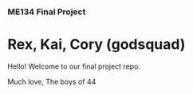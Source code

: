 ### ME134 Final Project
# Rex, Kai, Cory (godsquad)
Hello! Welcome to our final project repo.

Much love,
The boys of 44
